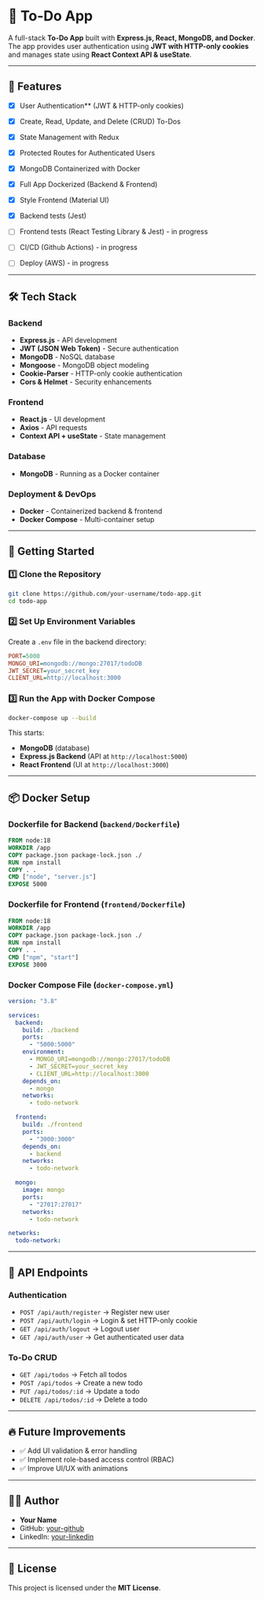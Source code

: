 

# 📝 To-Do App

A full-stack **To-Do App** built with **Express.js, React, MongoDB, and Docker**. The app provides user authentication using **JWT with HTTP-only cookies** and manages state using **React Context API & useState**.

---

## 📌 Features
- [x] User Authentication** (JWT & HTTP-only cookies)
- [x] Create, Read, Update, and Delete (CRUD) To-Dos
- [x] State Management with Redux
- [x] Protected Routes for Authenticated Users
- [x] MongoDB Containerized with Docker
- [x] Full App Dockerized (Backend & Frontend)
- [x] Style Frontend (Material UI)
- [x] Backend tests (Jest)
- [ ] Frontend tests (React Testing Library & Jest) - in progress
- [ ] CI/CD (Github Actions) - in progress
- [ ] Deploy (AWS) - in progress


---

## 🛠️ Tech Stack
### **Backend**
- **Express.js** - API development
- **JWT (JSON Web Token)** - Secure authentication
- **MongoDB** - NoSQL database
- **Mongoose** - MongoDB object modeling
- **Cookie-Parser** - HTTP-only cookie authentication
- **Cors & Helmet** - Security enhancements

### **Frontend**
- **React.js** - UI development
- **Axios** - API requests
- **Context API + useState** - State management

### **Database**
- **MongoDB** - Running as a Docker container

### **Deployment & DevOps**
- **Docker** - Containerized backend & frontend
- **Docker Compose** - Multi-container setup

---

## 🚀 Getting Started
### **1️⃣ Clone the Repository**
```bash
git clone https://github.com/your-username/todo-app.git
cd todo-app
```

### **2️⃣ Set Up Environment Variables**
Create a `.env` file in the backend directory:
```ini
PORT=5000
MONGO_URI=mongodb://mongo:27017/todoDB
JWT_SECRET=your_secret_key
CLIENT_URL=http://localhost:3000
```

### **3️⃣ Run the App with Docker Compose**
```bash
docker-compose up --build
```

This starts:
- **MongoDB** (database)
- **Express.js Backend** (API at `http://localhost:5000`)
- **React Frontend** (UI at `http://localhost:3000`)

---

## 📦 Docker Setup
### **Dockerfile for Backend** (`backend/Dockerfile`)
```dockerfile
FROM node:18
WORKDIR /app
COPY package.json package-lock.json ./
RUN npm install
COPY . .
CMD ["node", "server.js"]
EXPOSE 5000
```

### **Dockerfile for Frontend** (`frontend/Dockerfile`)
```dockerfile
FROM node:18
WORKDIR /app
COPY package.json package-lock.json ./
RUN npm install
COPY . .
CMD ["npm", "start"]
EXPOSE 3000
```

### **Docker Compose File** (`docker-compose.yml`)
```yaml
version: "3.8"

services:
  backend:
    build: ./backend
    ports:
      - "5000:5000"
    environment:
      - MONGO_URI=mongodb://mongo:27017/todoDB
      - JWT_SECRET=your_secret_key
      - CLIENT_URL=http://localhost:3000
    depends_on:
      - mongo
    networks:
      - todo-network

  frontend:
    build: ./frontend
    ports:
      - "3000:3000"
    depends_on:
      - backend
    networks:
      - todo-network

  mongo:
    image: mongo
    ports:
      - "27017:27017"
    networks:
      - todo-network

networks:
  todo-network:
```

---

## 🎯 API Endpoints
### **Authentication**
- `POST /api/auth/register` → Register new user
- `POST /api/auth/login` → Login & set HTTP-only cookie
- `GET /api/auth/logout` → Logout user
- `GET /api/auth/user` → Get authenticated user data

### **To-Do CRUD**
- `GET /api/todos` → Fetch all todos
- `POST /api/todos` → Create a new todo
- `PUT /api/todos/:id` → Update a todo
- `DELETE /api/todos/:id` → Delete a todo

---

## 🔥 Future Improvements
- ✅ Add UI validation & error handling
- ✅ Implement role-based access control (RBAC)
- ✅ Improve UI/UX with animations

---

## 👨‍💻 Author
- **Your Name**  
- GitHub: [your-github](https://github.com/your-username)
- LinkedIn: [your-linkedin](https://linkedin.com/in/your-profile)

---

## 📜 License
This project is licensed under the **MIT License**.

